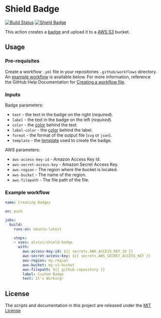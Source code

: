 # Shield Badge

[![Build Status](https://github.com/alvivi/shield-badge/workflows/build-test/badge.svg)](https://github.com/alvivi/shield-badge/actions)
[![Shield Badge](https://alvivi-badges.s3-us-west-2.amazonaws.com/alvivi/shield-badge.svg)](https://github.com/alvivi/shield-badge/actions)

This action creates a [badge](https://shields.io/)  and upload it to a
[AWS S3](https://aws.amazon.com/s3/) bucket.

## Usage

### Pre-requisites

Create a workflow `.yml` file in your repositories `.github/workflows`
directory. An [example workflow](#example-workflow) is available below. For more
information, reference the GitHub Help Documentation for
[Creating a workflow file](https://help.github.com/en/articles/configuring-a-workflow#creating-a-workflow-file).

### Inputs

Badge parameters:

* `text` - the text in the badge on the right (*required*).
* `label` - the text in the badge on the left (*required*).
* `color` - the [color](https://github.com/badges/shields/tree/master/gh-badges#colors) behind the text.
* `label-color` - the [color](https://github.com/badges/shields/tree/master/gh-badges#colors) behind the label.
* `format` - the format of the output file (`svg` or `json`).
* `template` - the [template](https://github.com/badges/shields/tree/master/gh-badges/templates) used to create the badge.

AWS parameters:

* `aws-access-key-id` - Amazon Access Key Id.
* `aws-secret-access-key` - Amazon Secret Access Key.
* `aws-region` - The region where the bucket is located.
* `aws-bucket` - The name of the region.
* `aws-filepath` - The file path of the file.

### Example workflow

```yaml
name: Creating Badges

on: push

jobs:
  build:
    runs-on: ubuntu-latest

    steps:
    - uses: alvivi/shield-badge
      with:
        aws-access-key-id: ${{ secrets.AWS_ACCESS_KEY_ID }}
        aws-secret-access-key: ${{ secrets.AWS_SECRET_ACCESS_KEY }}
        aws-region: my.region
        aws-bucket: my-s3-bucket
        aws-filepath: ${{ github.repository }}
        label: Custom Badge
        text: It's Working!
```

## License
The scripts and documentation in this project are released under the [MIT License](LICENSE)

